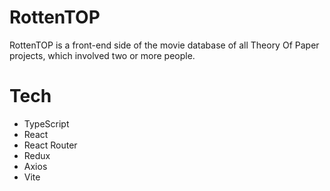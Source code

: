 # RottenTOP
RottenTOP is a front-end side of the movie database of all Theory Of Paper projects, which involved two or more people.

# Tech
- TypeScript
- React
- React Router
- Redux
- Axios
- Vite

